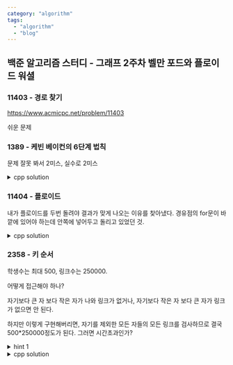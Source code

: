 ```yaml
---
category: "algorithm"
tags: 
  - "algorithm"
  - "blog"
---
```


## 백준 알고리즘 스터디 - 그래프 2주차 벨만 포드와 플로이드 워셜

### 11403 - 경로 찾기

https://www.acmicpc.net/problem/11403

쉬운 문제


### 1389 - 케빈 베이컨의 6단계 법칙

문제 잘못 봐서 2미스, 실수로 2미스

<details><summary markdown="span">cpp solution</summary>

처음엔 가장 적은 케빈 베이컨 수를 출력하라는건줄 알고 틀렸고, 다음엔

친구관계 입력받을 때 M갯수로 받아야 하는데 또 N으로 받았다.

```cpp

int N, M;
vi fs[105];
int dist[105];
bool visited[105];

// 각 사람까지의 단계 수

void solve(){
    cin>>N>>M; int i,j,a,b,k;
    rep1(M,i){
        cin>>a>>b;
        fs[a].push_back(b);
        fs[b].push_back(a);
    }
    int ansV=999999;
    int ans=0;
    rep1(N,i){
        int ansT=0;
        memset(visited, false, 105*sizeof(bool));
        priority_queue<ii> pq;
        rep1(N, k){
            dist[k]=999999;
        }

        dist[i]=0;
        pq.push({0, -i});
        while(!pq.empty()){
            auto t=pq.top(); pq.pop();
            int dis=-t.first;
            int nn=-t.second;

            for(auto nav: fs[nn]){
                if(dis+1<dist[nav]){
                    dist[nav]=dis+1;
                    pq.push({-dist[nav], -nav});
                }
            }
        }

        rep1(N, k){
            ansT+=dist[k];
            // cout << dist[k] << ' ';
        }
        // cout<<endl;

        if(ansT<ansV){
            ansV=ansT;
            ans=i;
        }
    }
    cout<<ans<<endl;
    
}

```

</details>


### 11404 - 플로이드

내가 플로이드를 두번 돌려야 결과가 맞게 나오는 이유를 찾아냈다. 경유점의 for문이 바깥에 있어야 하는데 안쪽에 넣어두고 돌리고 있었던 것.

<details><summary markdown="span">cpp solution</summary>

```cpp

int city[105];
vii paths[105];
int dists[105][105];

void solve(){
    int n,m,i,j,k,a,b,c;
    cin>>n>>m;
    
    rep1(n, i){
        rep1(n, j){
            dists[i][j]=9999999;
        }
    }

    rep1(m,i){
        cin>>a>>b>>c;
        // paths[a].push_back({b,c});
        dists[a][b]=min(dists[a][b], c);
        dists[a][a]=0;
        dists[b][b]=0;
    }

    rep1(n,k){
        rep1(n,i){
            rep1(n,j){
                dists[i][j]=min(dists[i][j], dists[i][k]+dists[k][j]);
            }
        }
    }

    rep1(n, j){
        rep1(n, i){
            if(dists[j][i]==9999999) cout<<0<< ' ';
            else cout<<dists[j][i] << ' ';
        }
        cout<< '\n';
    }
}

```

</details>


### 2358 - 키 순서



학생수는 최대 500,
링크수는 250000.

어떻게 접근해야 하나?

자기보다 큰 자 보다 작은 자가 나와 링크가 없거나,
자기보다 작은 자 보다 큰 자가 링크가 없으면 안 된다.

하지만 이렇게 구현해버리면, 자기를 제외한 모든 자들의 모든 링크를 검사하므로 결국 500*250000정도가 된다. 그러면 시간초과인가?


<details><summary markdown="span">hint 1</summary>

아! 자기보다 큰 학생이 몇 명이고, 자기보다 작은 학생이 몇 명인지 알 수 있으면 될 것이다!

</details>


<details><summary markdown="span">cpp solution</summary>

예제의 경우는,

taller(1)=4 (5가 아니다! 연결된 학생들 중에서.)
taller(5)=3
taller(3)=3
taller(4)=2
taller(6)=0
taller(2)=0

smaller(1)=0
smaller(3)=0
smaller(5)=1
smaller(4)=smaller(3)+smaller(5)=smaller(3)+smaller(1)+1=1+2=3

taller(4)+smaller(4)=2+3=5로, 학생수-1이면 이 학생은 자기 키를 정확히 알 수 있다.

taller(1)+smaller(1)=4+0=4<5로 알 수 없다.

그러면, taller와 smaller를 따로 구해야 하는 걸까??
그리고, taller와 smaller자체를 애초에 어떻게 구하지??

아는 정보:
- 각자 자기 기준으로 자기보다 큰/작은 녀석의 정보

알아야 하는 정보:
- 각자 자기보다 큰/작은 녀석의 수

재귀로 구해 들어갈 테니, 자기보다 작은 녀석을 찾지 못하면 자기가 0을
반환하는 식으로 한다면?? 

smaller(tallerone)=smaller(smallerone)+1
taller(smallerone)=taller(tallerone)+1

이런 식이 될 것인데, 뭔가 부족한 느낌이 든다.
어디를 어떻게 시작점으로 잡아야 하지?

어느 시작점을 잡든 찾아나가게 하려면??
양쪽으로 검색을 해야 할 것이다.
아니다. 한쪽으로 하고, 모든 학생에 대해 돌려도 될 것이다.

문제는, 더해나가는 식으로 세면 중복해서 세는 경우가 생긴다는 것.

결국 매 학생마다 전부 초기화하며 모두 visit하며 세는 방식으로 구현했다. (그렇게 해도 시간초과 안 남, visited면 나가므로 모든 간선들을 검사하게 되지 않는 모양이다.)

92ms로 성공.

```cpp

using namespace std;

int students[505];
vi taller[505];
int tallers[505];
vi smaller[505];
int smallers[505];
bool visited[505];
bool visitedsmallers[505];
int target;

void getTallers(int n){
    if(visited[n]) return;
    visited[n]=true;
    tallers[target]++;
    
    for(auto tallerPeople:taller[n]){
        getTallers(tallerPeople);
    }
}

void getSmallers(int n){
    if(visitedsmallers[n]) return;
    visitedsmallers[n]=true;
    
    smallers[target]++;
    for(auto smallerPeople:smaller[n]){
        getSmallers(smallerPeople);
    }
}

void solve(){
    int n,m,i,j,k,a,b,c;
    cin>>n>>m;

    rep1(m, i){
        cin>>a>>b;
        
        taller[a].push_back(b);
        smaller[b].push_back(a);
    }

    int ans=0;
    rep1(n, i){
        memset(visited, false, 505*sizeof(bool));
        memset(visitedsmallers, false, 505*sizeof(bool));
        target=i;
        getTallers(i);
        
        getSmallers(i);
        // cout<<i<<' ' <<smallers[i]<< ' '<<tallers[i]<<endl;
        if(tallers[i]+smallers[i]==n+1){
            ans++;
        }
    }
    
    cout<<ans<<endl;
}

```

</details>


